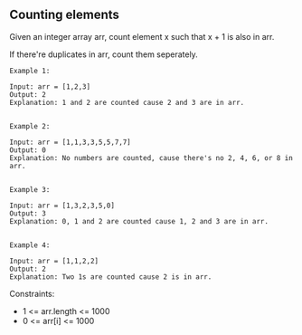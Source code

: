 ## Counting elements

Given an integer array arr, count element x such that x + 1 is also in arr.

If there're duplicates in arr, count them seperately.

 
```
Example 1:

Input: arr = [1,2,3]
Output: 2
Explanation: 1 and 2 are counted cause 2 and 3 are in arr.


Example 2:

Input: arr = [1,1,3,3,5,5,7,7]
Output: 0
Explanation: No numbers are counted, cause there's no 2, 4, 6, or 8 in arr.


Example 3:

Input: arr = [1,3,2,3,5,0]
Output: 3
Explanation: 0, 1 and 2 are counted cause 1, 2 and 3 are in arr.


Example 4:

Input: arr = [1,1,2,2]
Output: 2
Explanation: Two 1s are counted cause 2 is in arr.
 ```

Constraints:  

- 1 <= arr.length <= 1000
- 0 <= arr[i] <= 1000